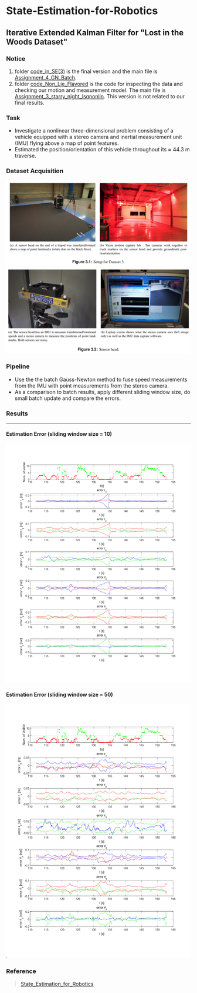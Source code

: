 # State-Estimation-for-Robotics

## Iterative Extended Kalman Filter for "Lost in the Woods Dataset"

### Notice
1. folder [code_in_SE(3)](https://github.com/Vincentive1232/State-Estimation-for-Robotics/tree/master/SER_A4_Final/code_in_SE(3)) is the final version and the main file is [Assignment_4_GN_Batch](https://github.com/Vincentive1232/State-Estimation-for-Robotics/blob/master/SER_A4_Final/code_in_SE(3)/Assignment_4_GN_Batch.m).
2. folder [code_Non_Lie_Flavored](https://github.com/Vincentive1232/State-Estimation-for-Robotics/tree/master/SER_A4_Final/code_Non_Lie_Flavored) is the code for inspecting the data and checking our motion and measurement model. The main file is [Assignment_3_starry_night_lsqnonlin](https://github.com/Vincentive1232/State-Estimation-for-Robotics/blob/master/SER_A4_Final/code_Non_Lie_Flavored/Assignment_3_starry_night_lsqnonlin.m). This version is not related to our final results.

### Task
- Investigate a nonlinear three-dimensional problem consisting of a vehicle equipped with a stereo camera and inertial measurement unit (IMU) flying above a map of point features. 
- Estimated the position/orientation of this vehicle throughout its ≈ 44.3 m traverse.

### Dataset Acquisition
![Experiment_Setup 1](https://github.com/Vincentive1232/State-Estimation-for-Robotics/blob/master/SER_A4_Final/plots/Experiment_Setup2.png)
![Experiment_Setup 2](https://github.com/Vincentive1232/State-Estimation-for-Robotics/blob/master/SER_A4_Final/plots/Experiment_Setup1.png)

### Pipeline
- Use the the batch Gauss-Newton method to fuse speed measurements from the IMU with point measurements from the stereo camera.
- As a comparison to batch results, apply different sliding window size, do small batch update and compare the errors.

### Results
---
#### Estimation Error (sliding window size = 10)
![Error Plot](https://github.com/Vincentive1232/State-Estimation-for-Robotics/blob/master/SER_A4_Final/plots/Sliding_Window_10.png)

#### Estimation Error (sliding window size = 50)
![Error Plot](https://github.com/Vincentive1232/State-Estimation-for-Robotics/blob/master/SER_A4_Final/plots/Sliding_Window_50.png)


### Reference
> [State_Estimation_for_Robotics](http://asrl.utias.utoronto.ca/~tdb/bib/barfoot_ser24.pdf)
